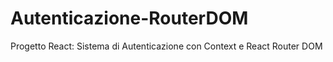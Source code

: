 # Autenticazione-RouterDOM
Progetto React: Sistema di Autenticazione con Context e React Router DOM
